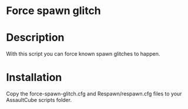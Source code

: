 # Force spawn glitch

# Description
With this script you can force known spawn glitches to happen.

# Installation
Copy the force-spawn-glitch.cfg and Respawn/respawn.cfg files to your AssaultCube scripts folder.
